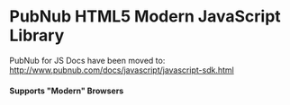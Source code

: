 # PubNub HTML5 Modern JavaScript Library

PubNub for JS Docs have been moved to: http://www.pubnub.com/docs/javascript/javascript-sdk.html

#### Supports "Modern" Browsers
